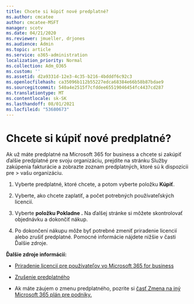 ```yaml
---
title: Chcete si kúpiť nové predplatné?
ms.author: cmcatee
author: cmcatee-MSFT
manager: scotv
ms.date: 04/21/2020
ms.reviewer: jmueller, drjones
ms.audience: Admin
ms.topic: article
ms.service: o365-administration
localization_priority: Normal
ms.collection: Adm_O365
ms.custom: ''
ms.assetid: d2a9331d-12e3-4c35-b216-4bdddf6c92c3
ms.openlocfilehash: ca35096b112b55227edca68384e66b58b87bdae9
ms.sourcegitcommit: 540a4e2515f7cfddee65519046454fc4437cd287
ms.translationtype: MT
ms.contentlocale: sk-SK
ms.lasthandoff: 08/01/2021
ms.locfileid: "53680673"
---
```

# <a name="looking-to-buy-a-new-subscription"></a>Chcete si kúpiť nové predplatné?

Ak už máte predplatné na Microsoft 365 for business a chcete si zakúpiť ďalšie  predplatné pre svoju organizáciu, prejdite na stránku Služby zakúpenia fakturácie a zobrazte zoznam predplatných, ktoré sú k dispozícii pre \> [](https://go.microsoft.com/fwlink/p/?linkid=868433) vašu organizáciu.
 
1. Vyberte predplatné, ktoré chcete, a potom vyberte položku **Kúpiť**.

2. Vyberte, ako chcete zaplatiť, a počet potrebných používateľských licencií.

3. Vyberte **položku Pokladne .** Na ďalšej stránke si môžete skontrolovať objednávku a dokončiť nákup.

4. Po dokončení nákupu môže byť potrebné zmeniť priradenie licencií alebo zrušiť predplatné. Pomocné informácie nájdete nižšie v časti Ďalšie zdroje.

 **Ďalšie zdroje informácií:**
  
- [Priradenie licencií pre používateľov vo Microsoft 365 for business](/microsoft-365/admin/add-users/add-users)
    
- [Zrušenie predplatného](/microsoft-365/commerce/subscriptions/cancel-your-subscription)
    
- Ak máte záujem o zmenu predplatného, pozrite si [časť Zmena na iný Microsoft 365 plán pre podniky.](/microsoft-365/commerce/subscriptions/switch-to-a-different-plan)